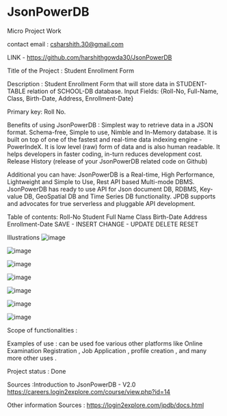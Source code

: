 # JsonPowerDB

Micro Project Work

contact email : csharshith.30@gmail.com

LINK - https://github.com/harshithgowda30/JsonPowerDB

Title of the Project : Student Enrollment Form 

Description : Student Enrollment Form that will store data in STUDENT-TABLE relation of SCHOOL-DB database.
Input Fields: {Roll-No, Full-Name, Class, Birth-Date, Address, Enrollment-Date}

Primary key: Roll No.

Benefits of using JsonPowerDB : 
Simplest way to retrieve data in a JSON format.
Schema-free, Simple to use, Nimble and In-Memory database.
It is built on top of one of the fastest and real-time data indexing engine - PowerIndeX.
It is low level (raw) form of data and is also human readable.
It helps developers in faster coding, in-turn reduces development cost.
Release History (release of your JsonPowerDB related code on Github)

Additional you can have: 
JsonPowerDB is a Real-time, High Performance, Lightweight and Simple to Use, Rest API based Multi-mode DBMS. JsonPowerDB has ready to use API for Json document DB, RDBMS, Key-value DB, GeoSpatial DB and Time Series DB functionality. JPDB supports and advocates for true serverless and pluggable API development.

Table of contents:
Roll-No
Student Full Name
Class
Birth-Date
Address
Enrollment-Date
SAVE - INSERT
CHANGE - UPDATE
DELETE
RESET

Illustrations
![image](https://github.com/user-attachments/assets/c74e928f-372d-4be7-b1fa-41ffcbc48c05)

![image](https://github.com/user-attachments/assets/195aadf1-1ee5-48e7-8028-6a1479a84050)

![image](https://github.com/user-attachments/assets/bfec9354-afd0-4355-9d0c-68b58a3bf944)

![image](https://github.com/user-attachments/assets/8f78a478-472a-41a9-b698-52ff913e1cac)

![image](https://github.com/user-attachments/assets/f76533b7-ec7c-409a-9b8e-a07315baf81c)

![image](https://github.com/user-attachments/assets/fbef6262-7b18-4bbb-bd75-5713b200d573)

![image](https://github.com/user-attachments/assets/ecdeb5f6-18c0-4f3d-973b-a66da3e430e2)


Scope of functionalities : 

Examples of use : can be used foe various other platforms like Online Examination Registration , Job Application , profile creation , and many more other uses .

Project status : Done

Sources :Introduction to JsonPowerDB - V2.0
https://careers.login2explore.com/course/view.php?id=14

Other information Sources :
https://login2explore.com/jpdb/docs.html

